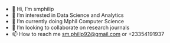 - 👋 Hi, I’m smphilip
- 👀 I’m interested in Data Science and Analytics
- 🌱 I’m currently doing Mphil Computer Science
- 💞️ I’m looking to collaborate on research journals
- 📫 How to reach me sm.philip92@gmail.com or +23354191937

<!---
smphilip/smphilip is a ✨ special ✨ repository because its `README.md` (this file) appears on your GitHub profile.
You can click the Preview link to take a look at your changes.
--->
